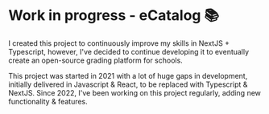 # Work in progress - eCatalog 📚

I created this project to continuously improve my skills in NextJS + Typescript, however, I've decided to continue developing it to eventually create an open-source grading platform for schools. 

This project was started in 2021 with a lot of huge gaps in development, initially delivered in Javascript & React, to be replaced with Typescript & NextJS. Since 2022, I've been working on this project regularly, adding new functionality & features.